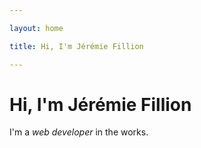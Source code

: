 ```yaml
---

layout: home

title: Hi, I'm Jérémie Fillion

---
```


# Hi, I'm Jérémie Fillion

I'm a *web developer* in the works.
